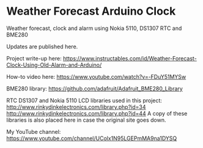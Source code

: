 # Weather Forecast Arduino Clock
Weather forecast, clock and alarm using Nokia 5110, DS1307 RTC and BME280

Updates are published here.

Project write-up here:
https://www.instructables.com/id/Weather-Forecast-Clock-Using-Old-Alarm-and-Arduino/

How-to video here:
https://www.youtube.com/watch?v=-FDuY51MYSw

BME280 library:
https://github.com/adafruit/Adafruit_BME280_Library

RTC DS1307 and Nokia 5110 LCD libraries used in this project:
http://www.rinkydinkelectronics.com/library.php?id=34
http://www.rinkydinkelectronics.com/library.php?id=44
A copy of these libraries is also placed here in case the original site goes down.

My YouTube channel:
https://www.youtube.com/channel/UColx1N95LGEPmMA9na1DYSQ
